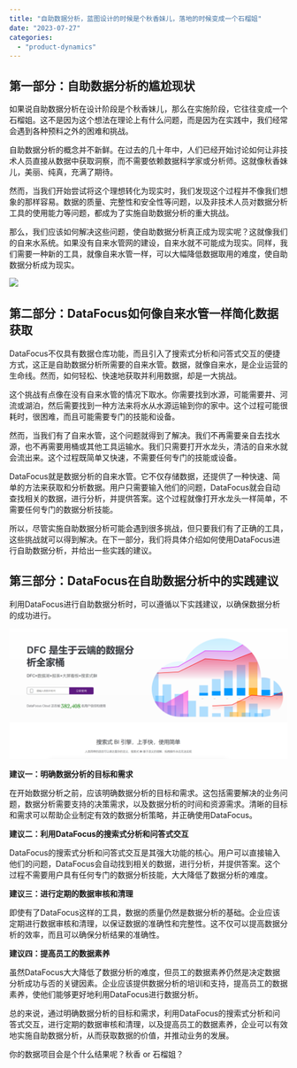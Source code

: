 ```yaml
---
title: "自助数据分析，蓝图设计的时候是个秋香妹儿，落地的时候变成一个石榴姐"
date: "2023-07-27"
categories: 
  - "product-dynamics"
---
```


## **第一部分：自助数据分析的尴尬现状**

如果说自助数据分析在设计阶段是个秋香妹儿，那么在实施阶段，它往往变成一个石榴姐。这不是因为这个想法在理论上有什么问题，而是因为在实践中，我们经常会遇到各种预料之外的困难和挑战。

自助数据分析的概念并不新鲜。在过去的几十年中，人们已经开始讨论如何让非技术人员直接从数据中获取洞察，而不需要依赖数据科学家或分析师。这就像秋香妹儿，美丽、纯真，充满了期待。

然而，当我们开始尝试将这个理想转化为现实时，我们发现这个过程并不像我们想象的那样容易。数据的质量、完整性和安全性等问题，以及非技术人员对数据分析工具的使用能力等问题，都成为了实施自助数据分析的重大挑战。

那么，我们应该如何解决这些问题，使自助数据分析真正成为现实呢？这就像我们的自来水系统。如果没有自来水管网的建设，自来水就不可能成为现实。同样，我们需要一种新的工具，就像自来水管一样，可以大幅降低数据取用的难度，使自助数据分析成为现实。

![](images/1690448532-home-office-1867761-scaled.jpg)

## **第二部分：DataFocus如何像自来水管一样简化数据获取**

DataFocus不仅具有数据仓库功能，而且引入了搜索式分析和问答式交互的便捷方式，这正是自助数据分析所需要的自来水管。数据，就像自来水，是企业运营的生命线。然而，如何轻松、快速地获取并利用数据，却是一大挑战。

这个挑战有点像在没有自来水管的情况下取水。你需要找到水源，可能需要井、河流或湖泊，然后需要找到一种方法来将水从水源运输到你的家中。这个过程可能很耗时，很困难，而且可能需要专门的技能和设备。

然而，当我们有了自来水管，这个问题就得到了解决。我们不再需要亲自去找水源，也不再需要用桶或其他工具运输水。我们只需要打开水龙头，清洁的自来水就会流出来。这个过程既简单又快速，不需要任何专门的技能或设备。

DataFocus就是数据分析的自来水管。它不仅存储数据，还提供了一种快速、简单的方法来获取和分析数据。用户只需要输入他们的问题，DataFocus就会自动查找相关的数据，进行分析，并提供答案。这个过程就像打开水龙头一样简单，不需要任何专门的数据分析技能。

所以，尽管实施自助数据分析可能会遇到很多挑战，但只要我们有了正确的工具，这些挑战就可以得到解决。在下一部分，我们将具体介绍如何使用DataFocus进行自助数据分析，并给出一些实践的建议。

## 第三部分：DataFocus在自助数据分析中的实践建议

利用DataFocus进行自助数据分析时，可以遵循以下实践建议，以确保数据分析的成功进行。

![](images/1686616238-%E5%BE%AE%E4%BF%A1%E6%88%AA%E5%9B%BE_20230512142316.png)

**建议一：明确数据分析的目标和需求**

在开始数据分析之前，应该明确数据分析的目标和需求。这包括需要解决的业务问题，数据分析需要支持的决策需求，以及数据分析的时间和资源需求。清晰的目标和需求可以帮助企业制定有效的数据分析策略，并正确使用DataFocus。

**建议二：利用DataFocus的搜索式分析和问答式交互**

DataFocus的搜索式分析和问答式交互是其强大功能的核心。用户可以直接输入他们的问题，DataFocus会自动找到相关的数据，进行分析，并提供答案。这个过程不需要用户具有任何专门的数据分析技能，大大降低了数据分析的难度。

**建议三：进行定期的数据审核和清理**

即使有了DataFocus这样的工具，数据的质量仍然是数据分析的基础。企业应该定期进行数据审核和清理，以保证数据的准确性和完整性。这不仅可以提高数据分析的效率，而且可以确保分析结果的准确性。

**建议四：提高员工的数据素养**

虽然DataFocus大大降低了数据分析的难度，但员工的数据素养仍然是决定数据分析成功与否的关键因素。企业应该提供数据分析的培训和支持，提高员工的数据素养，使他们能够更好地利用DataFocus进行数据分析。

总的来说，通过明确数据分析的目标和需求，利用DataFocus的搜索式分析和问答式交互，进行定期的数据审核和清理，以及提高员工的数据素养，企业可以有效地实施自助数据分析，从而获取数据的价值，并推动业务的发展。

你的数据项目会是个什么结果呢？秋香 or 石榴姐？
